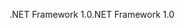 <span data-ttu-id="ba4cd-101">.NET Framework 1.0</span><span class="sxs-lookup"><span data-stu-id="ba4cd-101">.NET Framework 1.0</span></span>